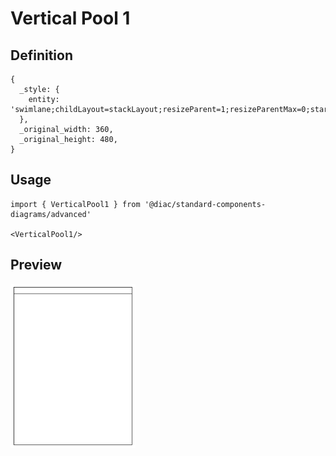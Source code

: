 # Vertical Pool 1

## Definition

```
{
  _style: { 
    entity: 'swimlane;childLayout=stackLayout;resizeParent=1;resizeParentMax=0;startSize=20;html=1;',
  },
  _original_width: 360,
  _original_height: 480,
}
```

## Usage

```
import { VerticalPool1 } from '@diac/standard-components-diagrams/advanced'

<VerticalPool1/>
```

## Preview

<img src="./vertical-pool-1.png" width="200"/>
